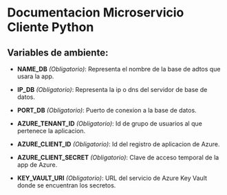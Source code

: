 # Documentacion Microservicio Cliente Python

## Variables de ambiente:

- **NAME_DB** *(Obligatorio)*: Representa el nombre de la base de adtos que usara la app.

- **IP_DB** *(Obligatorio)*: Representa la ip o dns del servidor de base de datos.

- **PORT_DB** *(Obligatorio)*: Puerto de conexion a la base de datos.

- **AZURE_TENANT_ID** *(Obligatorio)*: Id de grupo de usuarios al que pertenece la aplicacion.

- **AZURE_CLIENT_ID** *(Obligatorio)*: Id del registro de aplicacion de Azure.

- **AZURE_CLIENT_SECRET** *(Obligatorio)*: Clave de acceso temporal de la app de Azure.

- **KEY_VAULT_URI** *(Obligatorio)*: URL del servicio de Azure Key Vault donde se encuentran los secretos.
